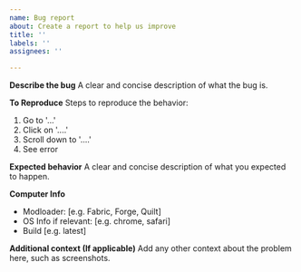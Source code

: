 ```yaml
---
name: Bug report
about: Create a report to help us improve
title: ''
labels: ''
assignees: ''

---
```


**Describe the bug**
A clear and concise description of what the bug is.

**To Reproduce**
Steps to reproduce the behavior:
1. Go to '...'
2. Click on '....'
3. Scroll down to '....'
4. See error

**Expected behavior**
A clear and concise description of what you expected to happen.

**Computer Info**
 - Modloader: [e.g. Fabric, Forge, Quilt]
 - OS Info if relevant: [e.g. chrome, safari]
 - Build [e.g. latest]

**Additional context (If applicable)**
Add any other context about the problem here, such as screenshots.
